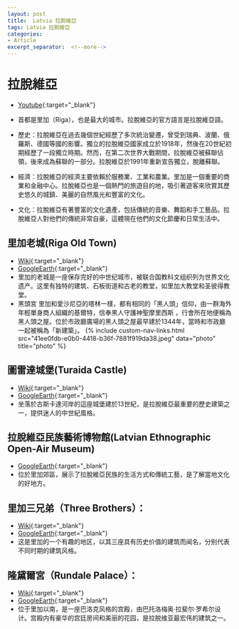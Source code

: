```yaml
---
layout: post
title:  Latvia 拉脫維亞
tags: Latvia 拉脫維亞 
categories:
- Article
excerpt_separator:  <!--more-->
---
```

# 拉脫維亞
- [Youtube](https://www.youtube.com/watch?v=AfidlXW5TY4&ab_channel=CountriesExplained "YT"){:target="_blank"} 
- 首都是里加（Riga），也是最大的城市。拉脫維亞的官方語言是拉脫維亞語。

- 歷史：拉脫維亞在過去幾個世紀經歷了多次統治變遷，曾受到瑞典、波蘭、俄羅斯、德國等國的影響。獨立的拉脫維亞國家成立於1918年，然後在20世紀初期經歷了一段獨立時期。然而，在第二次世界大戰期間，拉脫維亞被蘇聯佔領，後來成為蘇聯的一部分。拉脫維亞於1991年重新宣告獨立，脫離蘇聯。

- 經濟：拉脫維亞的經濟主要依賴於服務業、工業和農業。里加是一個重要的商業和金融中心。拉脫維亞也是一個熱門的旅遊目的地，吸引著遊客來欣賞其歷史悠久的城鎮、美麗的自然風光和豐富的文化。

- 文化：拉脫維亞有著豐富的文化遺產，包括傳統的音樂、舞蹈和手工藝品。拉脫維亞人對他們的傳統非常自豪，這體現在他們的文化節慶和日常生活中。

## 里加老城(Riga Old Town)
- [Wiki](https://zh.wikipedia.org/wiki/里加老城 "Wiki"){:target="_blank"} 
- [GoogleEarth](https://earth.google.com/web/search/Riga+Old+Town "GoogleEarth"){:target="_blank"} 
- 里加的老城是一座保存完好的中世纪城市，被联合国教科文组织列为世界文化遗产。这里有独特的建筑、石板街道和古老的教堂，如里加大教堂和圣彼得教堂。
- 黑頭宮 里加和愛沙尼亞的塔林一樣，都有相同的「黑人頭」信仰，由一群海外年輕單身商人組織的基爾特，信奉黑人守護神聖摩里西斯 ，行會所在地便稱為黑人頭之屋。位於市政廳廣場的黑人頭之屋最早建於1344年，當時和市政廳一起被稱為「新建築」。
{% include custom-nav-links.html src="41ee0fdb-e0b0-4418-b36f-7881f919da38.jpeg" data="photo" title="photo" %} 
## 圖雷達城堡(Turaida Castle)
- [Wiki](https://zh.wikipedia.org/wiki/塔爾賓斯城堡 "Wiki"){:target="_blank"} 
- [GoogleEarth](https://earth.google.com/web/search/Turaida+Castle "GoogleEarth"){:target="_blank"} 
- 坐落於古斯卡達河岸的這座城堡建於13世紀，是拉脫維亞最重要的歷史建築之一，提供迷人的中世紀風格。

## 拉脫維亞民族藝術博物館(Latvian Ethnographic Open-Air Museum)
- [GoogleEarth](https://earth.google.com/web/search/Latvian+Ethnographic+Open-Air+Museum "GoogleEarth"){:target="_blank"} 
- 位於里加郊區，展示了拉脫維亞民族的生活方式和傳統工藝，是了解當地文化的好地方。

## 里加三兄弟（Three Brothers）： 
- [Wiki](https://zh.wikipedia.org/zh-tw/%E9%87%8C%E5%8A%A0%E4%B8%89%E5%85%84%E5%BC%9F "Wiki"){:target="_blank"} 
- [GoogleEarth](https://earth.google.com/web/search/Three+Brothers,+Mazā+Pils+iela,+Central+District,+Riga,+Latvia/@56.95042151,24.1040768,7.60626996a,436.01444962d,35y,360h,0t,0r/ "GoogleEarth"){:target="_blank"} 
- 这是里加的一个有趣的地区，以其三座具有历史价值的建筑而闻名，分别代表不同时期的建筑风格。

## 隆黛爾宮（Rundale Palace）： 
- [Wiki](https://zh.wikipedia.org/zh-tw/%E9%9A%86%E9%BB%9B%E7%88%BE%E5%AE%AE "Wiki"){:target="_blank"} 
- [GoogleEarth](https://earth.google.com/web/search/Rundale+Palace/@56.41355302,24.02452462,23.25446522a,476.02019135d,35y,2.41316636h,42.66721015t,0r/ "GoogleEarth"){:target="_blank"} 
- 位于里加以南，是一座巴洛克风格的宫殿，由巴托洛梅奥·拉斐尔·罗希尔设计。宫殿内有豪华的宫廷房间和美丽的花园，是拉脱维亚最宏伟的建筑之一。

